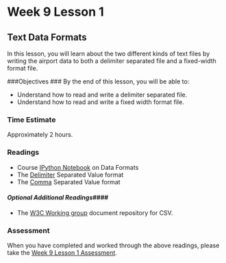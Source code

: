 # Week 9 Lesson 1 #
## Text Data Formats ##

In this lesson, you will learn about the two different kinds of text files by writing the airport data to both a delimiter separated file and a fixed-width format file.

###Objectives ###
By the end of this lesson, you will be able to:

- Understand how to read and write a delimiter separated file.
- Understand how to read and write a fixed width format file.


### Time Estimate ###

Approximately 2 hours.

### Readings ####

- Course [IPython Notebook](notebooks/text-dataformat.ipynb) on Data Formats
- The [Delimiter](https://en.wikipedia.org/wiki/Delimiter-separated_values) Separated Value format
- The [Comma](https://en.wikipedia.org/wiki/Comma-separated_values) Separated Value format

#### *Optional Additional Readings*####

- The [W3C Working group](http://www.w3.org/2013/csvw/wiki/Main_Page) document repository for CSV.

### Assessment ###

When you have completed and worked through the above readings, please take the [Week 9 Lesson 1 Assessment](https://learn.illinois.edu/mod/quiz/view.php?id=1682733).
